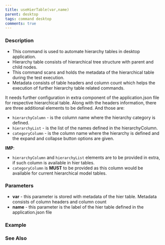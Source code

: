```yaml
---
title: useHierTable(var,name)
parent: desktop
tags: command desktop
comments: true
---
```


### Description

- This command is used to automate hierarchy tables in desktop application.
- Hierarchy table consists of hierarchical tree structure with parent and child nodes.
- This command scans and holds the metadata of the hierarchical table during the test execution.
- Metadata consists of table headers and column count which helps the execution of further hierarchy table related commands.

It needs further configuration in extra component of the application.json file for respective hierarchical table. Along with the headers information, there are three additional elements to be defined. And those are:

- `hierarchyColumn`  - is the column name where the hierarchy category is defined.
- `hierarchyList` - is the list of the names defined in the hierarchyColumn.
- `categoryColumn` - is the column name where the hierarchy is defined and the expand and collapse button options are given.

**IMP**:

- `hierarchyColumn` and `hierarchyList` elements are to be provided in extra, if such column is available in hier tables. 
- `categoryColumn` is **MUST** to be provided as this column would be available for current hierarchical model tables.

### Parameters

- **var** - this parameter is stored with metadata of the hier table. Metadata consists of column headers and column count
- **name** - this parameter is the label of the hier table defined in the application.json file

### Example

### See Also
